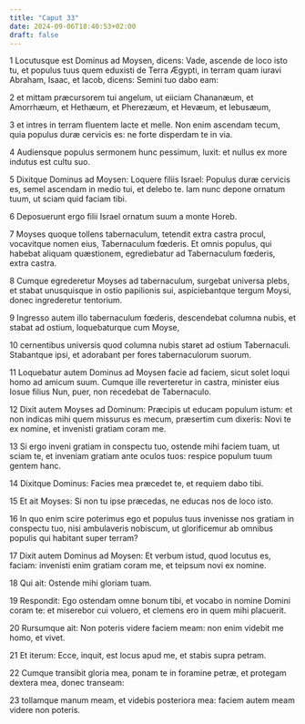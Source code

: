 ```yaml
---
title: "Caput 33"
date: 2024-09-06T18:40:53+02:00
draft: false
---
```




1 Locutusque est Dominus ad Moysen, dicens: Vade, ascende de loco isto tu, et populus tuus quem eduxisti de Terra Ægypti, in terram quam iuravi Abraham, Isaac, et Iacob, dicens: Semini tuo dabo eam:

2 et mittam præcursorem tui angelum, ut eiiciam Chananæum, et Amorrhæum, et Hethæum, et Pherezæum, et Hevæum, et Iebusæum,

3 et intres in terram fluentem lacte et melle. Non enim ascendam tecum, quia populus duræ cervicis es: ne forte disperdam te in via.

4 Audiensque populus sermonem hunc pessimum, luxit: et nullus ex more indutus est cultu suo.

5 Dixitque Dominus ad Moysen: Loquere filiis Israel: Populus duræ cervicis es, semel ascendam in medio tui, et delebo te. Iam nunc depone ornatum tuum, ut sciam quid faciam tibi.

6 Deposuerunt ergo filii Israel ornatum suum a monte Horeb.

7 Moyses quoque tollens tabernaculum, tetendit extra castra procul, vocavitque nomen eius, Tabernaculum fœderis. Et omnis populus, qui habebat aliquam quæstionem, egrediebatur ad Tabernaculum fœderis, extra castra.

8 Cumque egrederetur Moyses ad tabernaculum, surgebat universa plebs, et stabat unusquisque in ostio papilionis sui, aspiciebantque tergum Moysi, donec ingrederetur tentorium.

9 Ingresso autem illo tabernaculum fœderis, descendebat columna nubis, et stabat ad ostium, loquebaturque cum Moyse,

10 cernentibus universis quod columna nubis staret ad ostium Tabernaculi. Stabantque ipsi, et adorabant per fores tabernaculorum suorum.

11 Loquebatur autem Dominus ad Moysen facie ad faciem, sicut solet loqui homo ad amicum suum. Cumque ille reverteretur in castra, minister eius Iosue filius Nun, puer, non recedebat de Tabernaculo.

12 Dixit autem Moyses ad Dominum: Præcipis ut educam populum istum: et non indicas mihi quem missurus es mecum, præsertim cum dixeris: Novi te ex nomine, et invenisti gratiam coram me.

13 Si ergo inveni gratiam in conspectu tuo, ostende mihi faciem tuam, ut sciam te, et inveniam gratiam ante oculos tuos: respice populum tuum gentem hanc.

14 Dixitque Dominus: Facies mea præcedet te, et requiem dabo tibi.

15 Et ait Moyses: Si non tu ipse præcedas, ne educas nos de loco isto.

16 In quo enim scire poterimus ego et populus tuus invenisse nos gratiam in conspectu tuo, nisi ambulaveris nobiscum, ut glorificemur ab omnibus populis qui habitant super terram?

17 Dixit autem Dominus ad Moysen: Et verbum istud, quod locutus es, faciam: invenisti enim gratiam coram me, et teipsum novi ex nomine.

18 Qui ait: Ostende mihi gloriam tuam.

19 Respondit: Ego ostendam omne bonum tibi, et vocabo in nomine Domini coram te: et miserebor cui voluero, et clemens ero in quem mihi placuerit.

20 Rursumque ait: Non poteris videre faciem meam: non enim videbit me homo, et vivet.

21 Et iterum: Ecce, inquit, est locus apud me, et stabis supra petram.

22 Cumque transibit gloria mea, ponam te in foramine petræ, et protegam dextera mea, donec transeam:

23 tollamque manum meam, et videbis posteriora mea: faciem autem meam videre non poteris.

